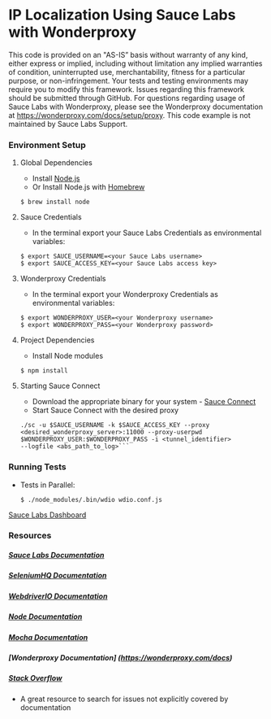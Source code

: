 # IP Localization Using Sauce Labs with Wonderproxy

This code is provided on an "AS-IS” basis without warranty of any kind, either express or implied, including without limitation any implied warranties of condition, uninterrupted use, merchantability, fitness for a particular purpose, or non-infringement. Your tests and testing environments may require you to modify this framework. Issues regarding this framework should be submitted through GitHub. For questions regarding usage of Sauce Labs with Wonderproxy, please see the Wonderproxy documentation at https://wonderproxy.com/docs/setup/proxy. This code example is not maintained by Sauce Labs Support.

### Environment Setup

1. Global Dependencies
    * Install [Node.js](https://nodejs.org/en/)
    * Or Install Node.js with [Homebrew](http://brew.sh/)
    ```
    $ brew install node
    ```
2. Sauce Credentials
    * In the terminal export your Sauce Labs Credentials as environmental variables:
    ```
    $ export SAUCE_USERNAME=<your Sauce Labs username>
	$ export SAUCE_ACCESS_KEY=<your Sauce Labs access key>
    ```
3. Wonderproxy Credentials
    * In the terminal export your Wonderproxy Credentials as environmental variables:
    ```
    $ export WONDERPROXY_USER=<your Wonderproxy username>
	$ export WONDERPROXY_PASS=<your Wonderproxy password>
    ```

4. Project Dependencies
	* Install Node modules
	```
	$ npm install
	```
5. Starting Sauce Connect
    * Download the appropriate binary for your system - [Sauce Connect](https://wiki.saucelabs.com/display/DOCS/Sauce+Connect+Proxy)
    * Start Sauce Connect with the desired proxy

    ```
    ./sc -u $SAUCE_USERNAME -k $SAUCE_ACCESS_KEY --proxy <desired_wonderproxy_server>:11000 --proxy-userpwd $WONDERPROXY_USER:$WONDERPROXY_PASS -i <tunnel_identifier>
    --logfile <abs_path_to_log>```

### Running Tests

* Tests in Parallel:
	```
	$ ./node_modules/.bin/wdio wdio.conf.js
	```

[Sauce Labs Dashboard](https://saucelabs.com/beta/dashboard/)

### Resources
##### [Sauce Labs Documentation](https://wiki.saucelabs.com/)

##### [SeleniumHQ Documentation](http://www.seleniumhq.org/docs/)

##### [WebdriverIO Documentation](http://webdriver.io/api.html)

##### [Node Documentation](https://nodejs.org/en/docs/)

##### [Mocha Documentation](https://mochajs.org/)

##### [Wonderproxy Documentation] (https://wonderproxy.com/docs)

##### [Stack Overflow](http://stackoverflow.com/)
* A great resource to search for issues not explicitly covered by documentation
